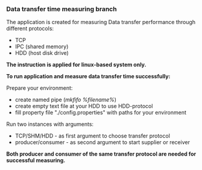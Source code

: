 ### Data transfer time measuring branch

The application is created for measuring Data transfer performance through 
different protocols:
* TCP
* IPC (shared memory)
* HDD (host disk drive)

**The instruction is applied for linux-based system only.**

**To run application and measure data transfer time successfully:**

Prepare your environment:
* create named pipe (*mkfifo %filename%*)
* create empty text file at your HDD to use HDD-protocol
* fill property file "./config.properties" with paths for your environment

 Run two instances with arguments:
* TCP/SHM/HDD - as first argument to choose transfer protocol
* producer/consumer - as second argument to start supplier or receiver

**Both producer and consumer of the same transfer protocol 
are needed for successful measuring.**